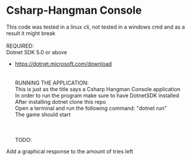 # Csharp-Hangman Console
This code was tested in a linux cli, not tested in a windows cmd and as a result it might break
\
\
REQUIRED:\
Dotnet SDK 5.0 or above
  - https://dotnet.microsoft.com/download
\
\
\
RUNNING THE APPLICATION:
\
This is just as the title says a Csharp Hangman Console application\
In order to run the program make sure to have DotnetSDK installed\
After installing dotnet clone this repo\
Open a terminal and run the following command: "dotnet run"\
The game should start
\
\
\
\
TODO:

Add a graphical response to the amount of tries left
